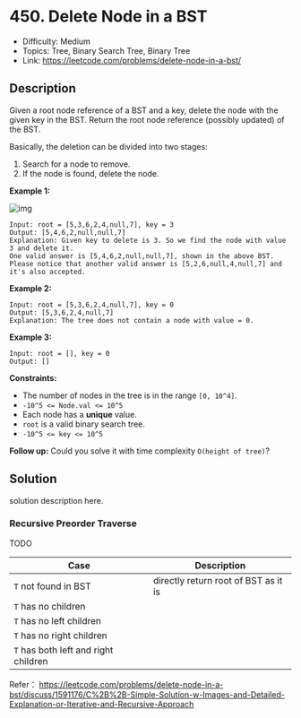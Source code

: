 # 450. Delete Node in a BST

- Difficulty: Medium
- Topics: Tree, Binary Search Tree, Binary Tree
- Link: https://leetcode.com/problems/delete-node-in-a-bst/

## Description

Given a root node reference of a BST and a key, delete the node with the given key in the BST. Return the root node reference (possibly updated) of the BST.

Basically, the deletion can be divided into two stages:

1. Search for a node to remove.
2. If the node is found, delete the node.

**Example 1:**

![img](https://assets.leetcode.com/uploads/2020/09/04/del_node_1.jpg)

```
Input: root = [5,3,6,2,4,null,7], key = 3
Output: [5,4,6,2,null,null,7]
Explanation: Given key to delete is 3. So we find the node with value 3 and delete it.
One valid answer is [5,4,6,2,null,null,7], shown in the above BST.
Please notice that another valid answer is [5,2,6,null,4,null,7] and it's also accepted.
```

**Example 2:**

```
Input: root = [5,3,6,2,4,null,7], key = 0
Output: [5,3,6,2,4,null,7]
Explanation: The tree does not contain a node with value = 0.
```

**Example 3:**

```
Input: root = [], key = 0
Output: []
```

**Constraints:**

- The number of nodes in the tree is in the range `[0, 10^4]`.
- `-10^5 <= Node.val <= 10^5`
- Each node has a **unique** value.
- `root` is a valid binary search tree.
- `-10^5 <= key <= 10^5`

**Follow up:** Could you solve it with time complexity `O(height of tree)`?

## Solution

solution description here.

### Recursive Preorder Traverse

TODO

| Case                                 | Description                          |
| ------------------------------------ | ------------------------------------ |
| `T` not found in BST                 | directly return root of BST as it is |
| `T` has no children                  |                                      |
| `T` has no left children             |                                      |
| `T` has no right children            |                                      |
| `T` has both left and right children |                                      |

Refer：
https://leetcode.com/problems/delete-node-in-a-bst/discuss/1591176/C%2B%2B-Simple-Solution-w-Images-and-Detailed-Explanation-or-Iterative-and-Recursive-Approach
